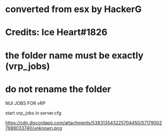 # converted from esx by HackerG
# Credits: Ice Heart#1826
# the folder name must be exactly (vrp_jobs)
# do not rename the folder

NUI JOBS FOR vRP

start vrp_jobs in server.cfg

https://cdn.discordapp.com/attachments/538313543225704450/571790027689033740/unknown.png
